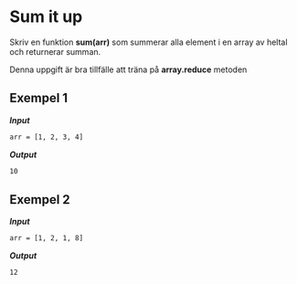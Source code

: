 # Sum it up

Skriv en funktion **sum(arr)** som summerar alla element i en array av heltal och returnerar summan.

Denna uppgift är bra tillfälle att träna på **array.reduce** metoden

## Exempel 1

**_Input_**

```bash
arr = [1, 2, 3, 4]
```

**_Output_**

```bash
10
```

## Exempel 2

**_Input_**

```bash
arr = [1, 2, 1, 8]
```

**_Output_**

```bash
12
```
